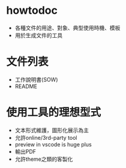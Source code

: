 # howtodoc
- 各種文件的用途、對象、典型使用時機、模板
- 用於生成文件的工具

# 文件列表
- 工作說明書(SOW)
- README

# 使用工具的理想型式
- 文本形式維護，圖形化展示為主
- 允許online/3rd-party tool
- preview in vscode is huge plus
- 輸出PDF
- 允許theme之類的客製化